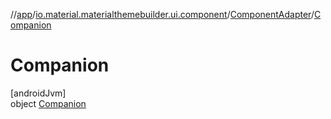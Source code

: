 //[app](../../../../index.md)/[io.material.materialthemebuilder.ui.component](../../index.md)/[ComponentAdapter](../index.md)/[Companion](index.md)

# Companion

[androidJvm]\
object [Companion](index.md)

